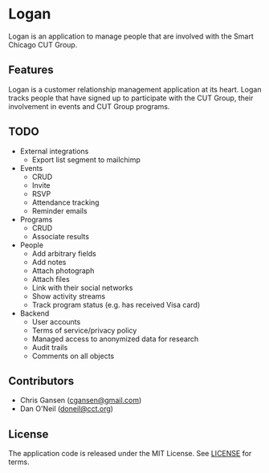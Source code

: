 Logan
=====

Logan is an application to manage people that are involved with the Smart Chicago CUT Group.

Features
--------

Logan is a customer relationship management application at its heart. Logan tracks people that have signed up to participate with the CUT Group, their involvement in events and CUT Group programs.

TODO
----

* External integrations
  * Export list segment to mailchimp
* Events
  * CRUD
  * Invite
  * RSVP
  * Attendance tracking
  * Reminder emails
* Programs
  * CRUD
  * Associate results
* People
  * Add arbitrary fields
  * Add notes
  * Attach photograph
  * Attach files
  * Link with their social networks
  * Show activity streams
  * Track program status (e.g. has received Visa card)
* Backend
  * User accounts
  * Terms of service/privacy policy
  * Managed access to anonymized data for research
  * Audit trails
  * Comments on all objects

Contributors
------------

* Chris Gansen (cgansen@gmail.com)
* Dan O'Neil (doneil@cct.org)
  
License
-------

The application code is released under the MIT License. See [LICENSE](LICENSE.md) for terms.